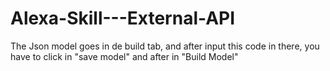 # Alexa-Skill---External-API

The Json model goes in de build tab, and after input this code in there, you have to click in "save model" and after in "Build Model"
